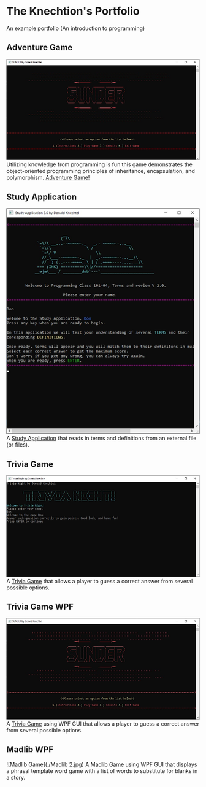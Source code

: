 # The Knechtion's Portfolio
An example portfolio (An introduction to programming)

## Adventure Game
![SUNDER](./SUNDER.jpg)
Utilizing knowledge from programming is fun this game demonstrates the object-oriented programming principles of inheritance, encapsulation, and polymorphism.
[Adventure Game!](https://github.com/TheKnechtion/SUNDER)

## Study Application
![Study Application](./StudyApp.jpg)
A [Study Application](https://github.com/TheKnechtion/StudyApp3.0) that reads in terms and definitions from an external file (or files).

## Trivia Game
![Trivia Game](./Trivia.jpg) 
A [Trivia Game](https://github.com/TheKnechtion/TriviaGame) that allows a player to guess a correct answer from several possible options. 

## Trivia Game WPF
![Trivia Game 2](./SUNDER.jpg) 
A [Trivia Game](https://github.com/TheKnechtion/TriviaGameWPF) using WPF GUI that allows a player to guess a correct answer from several possible options. 

## Madlib WPF
![Madlib Game](./Madlib 2.jpg) 
A [Madlib Game](https://github.com/TheKnechtion/MadlibWPF) using WPF GUI that displays a phrasal template word game with a list of words to substitute for blanks in a story.

